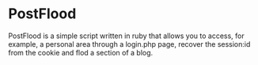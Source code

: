 # PostFlood
PostFlood is a simple script written in ruby ​​that allows you to access, for example, a personal area through a login.php page, recover the session:id from the cookie and flod a section of a blog.
